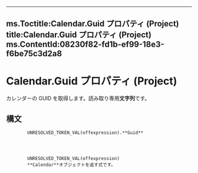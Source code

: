 

---
ms.Toctitle:Calendar.Guid プロパティ (Project)
title:Calendar.Guid プロパティ (Project)
ms.ContentId:08230f82-fd1b-ef99-18e3-f6be75c3d2a8
---
# Calendar.Guid プロパティ (Project)




カレンダーの GUID を取得します。読み取り専用**文字列**です。

## 構文

            UNRESOLVED_TOKEN_VAL(offexpression).**Guid**




            UNRESOLVED_TOKEN_VAL(offexpression)
            **Calendar**オブジェクトを返す式です。





